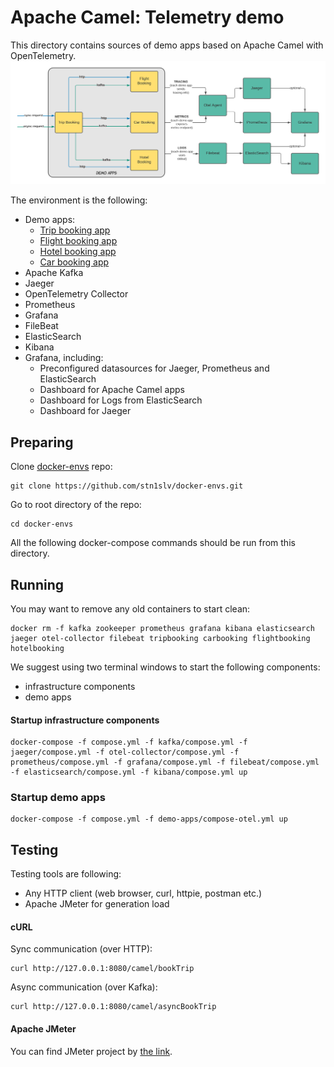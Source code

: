 # Apache Camel: Telemetry demo
This directory contains sources of demo apps based on Apache Camel with OpenTelemetry.
![Demo case](.img/telemetry.png?raw=true)

The environment is the following:
-  Demo apps:
    - [Trip booking app](TripBooking)
    - [Flight booking app](FlightBooking)
    - [Hotel booking app](HotelBooking)
    - [Car booking app](CarBooking)
- Apache Kafka
- Jaeger
- OpenTelemetry Collector
- Prometheus
- Grafana
- FileBeat
- ElasticSearch
- Kibana
- Grafana, including:
    - Preconfigured datasources for Jaeger, Prometheus and ElasticSearch
    - Dashboard for Apache Camel apps
    - Dashboard for Logs from ElasticSearch
    - Dashboard for Jaeger
## Preparing
Clone [docker-envs](https://github.com/stn1slv/docker-envs) repo:
```
git clone https://github.com/stn1slv/docker-envs.git
```
Go to root directory of the repo:
```
cd docker-envs
```
All the following docker-compose commands should be run from this directory.
## Running
You may want to remove any old containers to start clean:
```
docker rm -f kafka zookeeper prometheus grafana kibana elasticsearch jaeger otel-collector filebeat tripbooking carbooking flightbooking hotelbooking
```
We suggest using two terminal windows to start the following components: 
- infrastructure components
- demo apps
#### Startup infrastructure components
```
docker-compose -f compose.yml -f kafka/compose.yml -f jaeger/compose.yml -f otel-collector/compose.yml -f prometheus/compose.yml -f grafana/compose.yml -f filebeat/compose.yml -f elasticsearch/compose.yml -f kibana/compose.yml up
```
### Startup demo apps
```
docker-compose -f compose.yml -f demo-apps/compose-otel.yml up
```
## Testing
Testing tools are following:
- Any HTTP client (web browser, curl, httpie, postman etc.)
- Apache JMeter for generation load 
#### cURL
Sync communication (over HTTP):
```
curl http://127.0.0.1:8080/camel/bookTrip
```
Async communication (over Kafka):
```
curl http://127.0.0.1:8080/camel/asyncBookTrip
```
#### Apache JMeter
You can find JMeter project by [the link](TripBooking/Demo.jmx).
